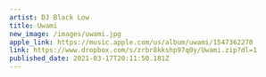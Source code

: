 ```yaml
---
artist: DJ Black Low
title: Uwami
new_image: /images/uwami.jpg
apple_link: https://music.apple.com/us/album/uwami/1547362270
link: https://www.dropbox.com/s/zrbr8kkshp97q0y/Uwami.zip?dl=1
published_date: 2021-03-17T20:11:50.181Z
---
```

